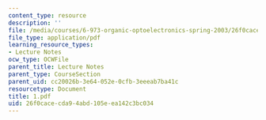```yaml
---
content_type: resource
description: ''
file: /media/courses/6-973-organic-optoelectronics-spring-2003/26f0cacecda94abd105eea142c3bc034_1.pdf
file_type: application/pdf
learning_resource_types:
- Lecture Notes
ocw_type: OCWFile
parent_title: Lecture Notes
parent_type: CourseSection
parent_uid: cc20026b-3e64-052e-0cfb-3eeeab7ba41c
resourcetype: Document
title: 1.pdf
uid: 26f0cace-cda9-4abd-105e-ea142c3bc034
---
```

